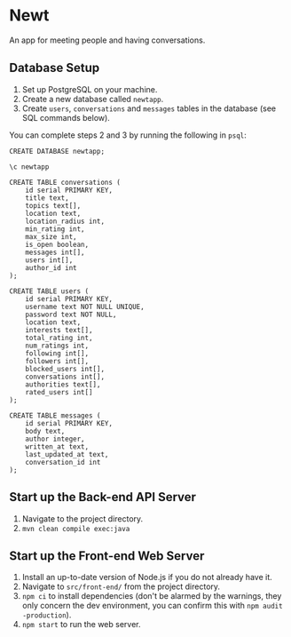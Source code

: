 # Newt

An app for meeting people and having conversations.

## Database Setup

1. Set up PostgreSQL on your machine.
2. Create a new database called `newtapp`.
3. Create `users`, `conversations` and `messages` tables in the database (see SQL commands below).

You can complete steps 2 and 3 by running the following in `psql`:
```
CREATE DATABASE newtapp;

\c newtapp

CREATE TABLE conversations (
    id serial PRIMARY KEY,
    title text,
    topics text[],
    location text,
    location_radius int,
    min_rating int,
    max_size int,
    is_open boolean,
    messages int[],
    users int[],
    author_id int
);

CREATE TABLE users (
    id serial PRIMARY KEY,
    username text NOT NULL UNIQUE,
    password text NOT NULL,
    location text,
    interests text[],
    total_rating int,
    num_ratings int,
    following int[],
    followers int[],
    blocked_users int[],
    conversations int[],
    authorities text[],
    rated_users int[]
);

CREATE TABLE messages (
    id serial PRIMARY KEY,
    body text,
    author integer,
    written_at text,
    last_updated_at text,
    conversation_id int
);
```

## Start up the Back-end API Server

1. Navigate to the project directory.
2. `mvn clean compile exec:java`

## Start up the Front-end Web Server

1. Install an up-to-date version of Node.js if you do not already have it.
2. Navigate to `src/front-end/` from the project directory.
3. `npm ci` to install dependencies (don't be alarmed by the warnings, they only concern the dev environment, you can confirm this with `npm audit -production`).
4. `npm start` to run the web server.


